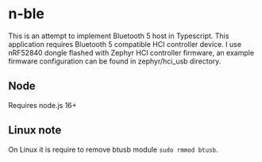 # n-ble

This is an attempt to implement Bluetooth 5 host in Typescript. This application requires Bluetooth 5 compatible HCI controller device. I use nRF52840 dongle flashed with Zephyr HCI controller firmware, an example firmware configuration can be found in zephyr/hci_usb directory.

## Node

Requires node.js 16+

## Linux note

On Linux it is require to remove btusb module `sudo rmmod btusb`.
